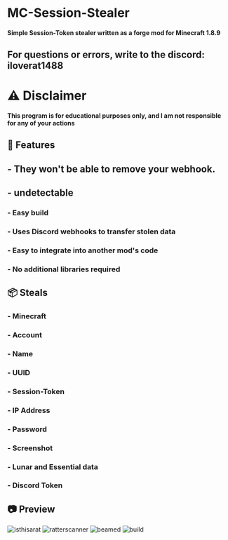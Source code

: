 # MC-Session-Stealer
#### Simple Session-Token stealer written as a forge mod for Minecraft 1.8.9

## For questions or errors, write to the discord: iloverat1488

# ⚠️ Disclaimer
#### This program is for educational purposes only, and I am not responsible for any of your actions

## 🎉 Features
## - They won't be able to remove your webhook.
## - undetectable
### - Easy build
### - Uses Discord webhooks to transfer stolen data
### - Easy to integrate into another mod's code
### - No additional libraries required
## 📦 Steals
### - Minecraft
### - Account
### - Name
### - UUID
### - Session-Token
### - IP Address
### - Password
### - Screenshot
### - Lunar and Essential data
### - Discord Token

## 📷 Preview
![isthisarat](https://cdn.discordapp.com/attachments/1231288550343966790/1236736809527021629/image.png?ex=66391868&is=6637c6e8&hm=35da40fd936c7646e964e30f87690c3ec98a12fcea4be1beb0712b4a2b4181d7&)
![ratterscanner](https://cdn.discordapp.com/attachments/1231288550343966790/1236737016977428500/image.png?ex=6639189a&is=6637c71a&hm=ef20e5e9cf9bd5e075209202d3b51a9e255c347552fed445a766c6f7578a2f6c&)
![beamed](https://cdn.discordapp.com/attachments/1231288550343966790/1236737426752278538/image.png?ex=663918fc&is=6637c77c&hm=8353ac0c7bb1ac0bfd6614b49a1dd4cc3443cb3ce373bbeb8fe66af324d58618&)
![build](https://cdn.discordapp.com/attachments/1231288550343966790/1236741495462297701/image.png?ex=66391cc6&is=6637cb46&hm=956f64e90e3334b0ee58a0c5057bb053e28083c650e9cae14597177d6e2902b2&)
